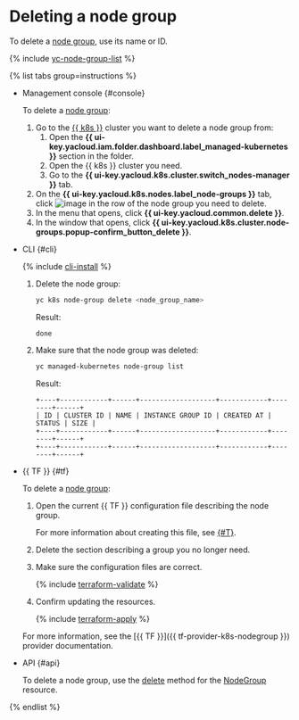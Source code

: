 # Deleting a node group

To delete a [node group](../../concepts/index.md#node-group), use its name or ID.

{% include [yc-node-group-list](../../../_includes/managed-kubernetes/node-group-list.md) %}

{% list tabs group=instructions %}

- Management console {#console}

  To delete a [node group](../../concepts/index.md#node-group):
  1. Go to the [{{ k8s }}](../../concepts/index.md#kubernetes-cluster) cluster you want to delete a node group from:
     1. Open the **{{ ui-key.yacloud.iam.folder.dashboard.label_managed-kubernetes }}** section in the folder.
     1. Open the {{ k8s }} cluster you need.
     1. Go to the **{{ ui-key.yacloud.k8s.cluster.switch_nodes-manager }}** tab.
  1. On the **{{ ui-key.yacloud.k8s.nodes.label_node-groups }}** tab, click ![image](../../../_assets/console-icons/ellipsis.svg) in the row of the node group you need to delete.
  1. In the menu that opens, click **{{ ui-key.yacloud.common.delete }}**.
  1. In the window that opens, click **{{ ui-key.yacloud.k8s.cluster.node-groups.popup-confirm_button_delete }}**.

- CLI {#cli}

  {% include [cli-install](../../../_includes/cli-install.md) %}

  1. Delete the node group:

     ```bash
     yc k8s node-group delete <node_group_name>
     ```

     Result:

     ```text
     done
     ```

  1. Make sure that the node group was deleted:

     ```bash
     yc managed-kubernetes node-group list
     ```

     Result:

     ```text
     +----+------------+------+-------------------+------------+--------+------+
     | ID | CLUSTER ID | NAME | INSTANCE GROUP ID | CREATED AT | STATUS | SIZE |
     +----+------------+------+-------------------+------------+--------+------+
     +----+------------+------+-------------------+------------+--------+------+
     ```

- {{ TF }} {#tf}

  To delete a [node group](../../concepts/index.md#node-group):
  1. Open the current {{ TF }} configuration file describing the node group.

     For more information about creating this file, see [{#T}](node-group-create.md).
  1. Delete the section describing a group you no longer need.
  1. Make sure the configuration files are correct.

     {% include [terraform-validate](../../../_includes/mdb/terraform/validate.md) %}

  1. Confirm updating the resources.

     {% include [terraform-apply](../../../_includes/mdb/terraform/apply.md) %}

  For more information, see the [{{ TF }}]({{ tf-provider-k8s-nodegroup }}) provider documentation.

- API {#api}

  To delete a node group, use the [delete](../../managed-kubernetes/api-ref/NodeGroup/delete.md) method for the [NodeGroup](../../managed-kubernetes/api-ref/NodeGroup/) resource.

{% endlist %}